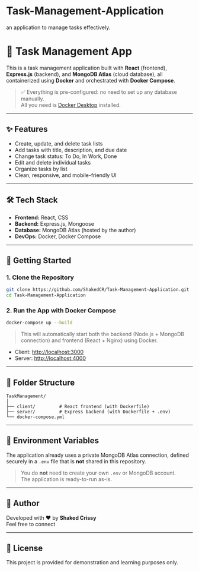 # Task-Management-Application
 an application to manage tasks effectively.
 # 📝 Task Management App

This is a task management application built with **React** (frontend), **Express.js** (backend), and **MongoDB Atlas** (cloud database), all containerized using **Docker** and orchestrated with **Docker Compose**.

> ✅ Everything is pre-configured: no need to set up any database manually.  
> All you need is [Docker Desktop](https://www.docker.com/products/docker-desktop) installed.

---

## ✨ Features

- Create, update, and delete task lists  
- Add tasks with title, description, and due date  
- Change task status: To Do, In Work, Done  
- Edit and delete individual tasks  
- Organize tasks by list  
- Clean, responsive, and mobile-friendly UI

---

## 🛠 Tech Stack

- **Frontend:** React, CSS  
- **Backend:** Express.js, Mongoose  
- **Database:** MongoDB Atlas (hosted by the author)  
- **DevOps:** Docker, Docker Compose  

---

## 🚀 Getting Started

### 1. Clone the Repository

```bash
git clone https://github.com/ShakedCR/Task-Management-Application.git
cd Task-Management-Application

```

### 2. Run the App with Docker Compose

```bash
docker-compose up --build
```

> This will automatically start both the backend (Node.js + MongoDB connection) and frontend (React + Nginx) using Docker.

- Client: [http://localhost:3000](http://localhost:3000)  
- Server: [http://localhost:4000](http://localhost:4000)

---

## 📁 Folder Structure

```
TaskManagement/
│
├── client/         # React frontend (with Dockerfile)
├── server/         # Express backend (with Dockerfile + .env)
└── docker-compose.yml
```

---

## 🔐 Environment Variables

The application already uses a private MongoDB Atlas connection, defined securely in a `.env` file that is **not** shared in this repository.

> You do **not** need to create your own `.env` or MongoDB account.  
> The application is ready-to-run as-is.

---

## 🧠 Author

Developed with ❤️ by **Shaked Crissy**  
Feel free to connect 

---

## 📄 License

This project is provided for demonstration and learning purposes only.

